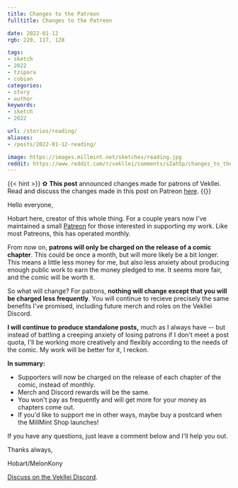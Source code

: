 ```yaml
---
title: Changes to the Patreon
fulltitle: Changes to the Patreon

date: 2022-01-12
rgb: 220, 117, 128

tags:
- sketch
- 2022
- tzipora
- cobian
categories:
- story
- author
keywords:
- sketch
- 2022

url: /stories/reading/
aliases:
- /posts/2022-01-12-reading/

image: https://images.millmint.net/sketches/reading.jpg
reddit: https://www.reddit.com/r/vekllei/comments/s2ah5p/changes_to_the_petticoat_patreon/
---
```


{{< hint >}}
✿ **This post** announced changes made for patrons of Vekllei. Read and discuss the changes made in this post on Patreon [here](https://www.patreon.com/posts/changes-to-61071775).
{{</hint>}}

Hello everyone,

Hobart here, creator of this whole thing. For a couple years now I've maintained a small [Patreon](https://www.patreon.com/vekllei) for those interested in supporting my work. Like most Patreons, this has operated monthly.

From now on, **patrons will only be charged on the release of a comic chapter**. This could be once a month, but will more likely be a bit longer. This means a little less money for me, but also less anxiety about producing enough public work to earn the money pledged to me. It seems more fair, and the comic will be worth it.

So what will change? For patrons, **nothing will change except that you will be charged less frequently**. You will continue to recieve precisely the same benefits I've promised, including future merch and roles on the Vekllei Discord.

**I will continue to produce standalone posts,** much as I always have -- but instead of battling a creeping anxiety of losing patrons if I don't meet a post quota, I'll be working more creatively and flexibly according to the needs of the comic. My work will be better for it, I reckon.

**In summary:**
* Supporters will now be charged on the release of each chapter of the comic, instead of monthly.
* Merch and Discord rewards will be the same.
* You won't pay as frequently and will get more for your money as chapters come out.
* If you'd like to support me in other ways, maybe buy a postcard when the MillMint Shop launches!

If you have any questions, just leave a comment below and I'll help you out.

Thanks always,

Hobart/MelonKony

[Discuss on the Vekllei Discord](https://discord.gg/dCE6vSU).
